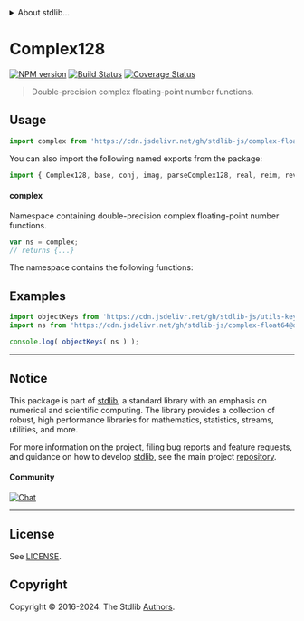<!--

@license Apache-2.0

Copyright (c) 2024 The Stdlib Authors.

Licensed under the Apache License, Version 2.0 (the "License");
you may not use this file except in compliance with the License.
You may obtain a copy of the License at

   http://www.apache.org/licenses/LICENSE-2.0

Unless required by applicable law or agreed to in writing, software
distributed under the License is distributed on an "AS IS" BASIS,
WITHOUT WARRANTIES OR CONDITIONS OF ANY KIND, either express or implied.
See the License for the specific language governing permissions and
limitations under the License.

-->


<details>
  <summary>
    About stdlib...
  </summary>
  <p>We believe in a future in which the web is a preferred environment for numerical computation. To help realize this future, we've built stdlib. stdlib is a standard library, with an emphasis on numerical and scientific computation, written in JavaScript (and C) for execution in browsers and in Node.js.</p>
  <p>The library is fully decomposable, being architected in such a way that you can swap out and mix and match APIs and functionality to cater to your exact preferences and use cases.</p>
  <p>When you use stdlib, you can be absolutely certain that you are using the most thorough, rigorous, well-written, studied, documented, tested, measured, and high-quality code out there.</p>
  <p>To join us in bringing numerical computing to the web, get started by checking us out on <a href="https://github.com/stdlib-js/stdlib">GitHub</a>, and please consider <a href="https://opencollective.com/stdlib">financially supporting stdlib</a>. We greatly appreciate your continued support!</p>
</details>

# Complex128

[![NPM version][npm-image]][npm-url] [![Build Status][test-image]][test-url] [![Coverage Status][coverage-image]][coverage-url] <!-- [![dependencies][dependencies-image]][dependencies-url] -->

> Double-precision complex floating-point number functions.



<section class="usage">

## Usage

```javascript
import complex from 'https://cdn.jsdelivr.net/gh/stdlib-js/complex-float64@deno/mod.js';
```

You can also import the following named exports from the package:

```javascript
import { Complex128, base, conj, imag, parseComplex128, real, reim, reviveComplex128 } from 'https://cdn.jsdelivr.net/gh/stdlib-js/complex-float64@deno/mod.js';
```

#### complex

Namespace containing double-precision complex floating-point number functions.

```javascript
var ns = complex;
// returns {...}
```

The namespace contains the following functions:

<!-- <toc pattern="*"> -->

<!-- </toc> -->

</section>

<!-- /.usage -->

<!-- Package notes. Make sure to keep an empty line after the `section` element and another before the `/section` close. -->

<section class="notes">

</section>

<!-- /.notes -->

<section class="examples">

## Examples

<!-- TODO: better examples -->

<!-- eslint no-undef: "error" -->

```javascript
import objectKeys from 'https://cdn.jsdelivr.net/gh/stdlib-js/utils-keys@deno/mod.js';
import ns from 'https://cdn.jsdelivr.net/gh/stdlib-js/complex-float64@deno/mod.js';

console.log( objectKeys( ns ) );
```

</section>

<!-- /.examples -->

<!-- Section for related `stdlib` packages. Do not manually edit this section, as it is automatically populated. -->

<section class="related">

</section>

<!-- /.related -->

<!-- Section for all links. Make sure to keep an empty line after the `section` element and another before the `/section` close. -->


<section class="main-repo" >

* * *

## Notice

This package is part of [stdlib][stdlib], a standard library with an emphasis on numerical and scientific computing. The library provides a collection of robust, high performance libraries for mathematics, statistics, streams, utilities, and more.

For more information on the project, filing bug reports and feature requests, and guidance on how to develop [stdlib][stdlib], see the main project [repository][stdlib].

#### Community

[![Chat][chat-image]][chat-url]

---

## License

See [LICENSE][stdlib-license].


## Copyright

Copyright &copy; 2016-2024. The Stdlib [Authors][stdlib-authors].

</section>

<!-- /.stdlib -->

<!-- Section for all links. Make sure to keep an empty line after the `section` element and another before the `/section` close. -->

<section class="links">

[npm-image]: http://img.shields.io/npm/v/@stdlib/complex-float64.svg
[npm-url]: https://npmjs.org/package/@stdlib/complex-float64

[test-image]: https://github.com/stdlib-js/complex-float64/actions/workflows/test.yml/badge.svg?branch=main
[test-url]: https://github.com/stdlib-js/complex-float64/actions/workflows/test.yml?query=branch:main

[coverage-image]: https://img.shields.io/codecov/c/github/stdlib-js/complex-float64/main.svg
[coverage-url]: https://codecov.io/github/stdlib-js/complex-float64?branch=main

<!--

[dependencies-image]: https://img.shields.io/david/stdlib-js/complex-float64.svg
[dependencies-url]: https://david-dm.org/stdlib-js/complex-float64/main

-->

[chat-image]: https://img.shields.io/gitter/room/stdlib-js/stdlib.svg
[chat-url]: https://app.gitter.im/#/room/#stdlib-js_stdlib:gitter.im

[stdlib]: https://github.com/stdlib-js/stdlib

[stdlib-authors]: https://github.com/stdlib-js/stdlib/graphs/contributors

[umd]: https://github.com/umdjs/umd
[es-module]: https://developer.mozilla.org/en-US/docs/Web/JavaScript/Guide/Modules

[deno-url]: https://github.com/stdlib-js/complex-float64/tree/deno
[deno-readme]: https://github.com/stdlib-js/complex-float64/blob/deno/README.md
[umd-url]: https://github.com/stdlib-js/complex-float64/tree/umd
[umd-readme]: https://github.com/stdlib-js/complex-float64/blob/umd/README.md
[esm-url]: https://github.com/stdlib-js/complex-float64/tree/esm
[esm-readme]: https://github.com/stdlib-js/complex-float64/blob/esm/README.md
[branches-url]: https://github.com/stdlib-js/complex-float64/blob/main/branches.md

[stdlib-license]: https://raw.githubusercontent.com/stdlib-js/complex-float64/main/LICENSE

<!-- <toc-links> -->

<!-- </toc-links> -->

</section>

<!-- /.links -->
